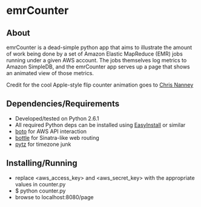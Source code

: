 # emrCounter

## About

emrCounter is a dead-simple python app that aims to illustrate the amount of work being done by a set of Amazon Elastic MapReduce (EMR) jobs running under a given AWS account. 
The jobs themselves log metrics to Amazon SimpleDB, and the emrCounter app serves up a page that shows an animated view of those metrics.

Credit for the cool Apple-style flip counter animation goes to [Chris Nanney](http://cnanney.com/journal/code/apple-style-counter-revisited/)

## Dependencies/Requirements

 * Developed/tested on Python 2.6.1
 * All required Python deps can be installed using [EasyInstall](http://packages.python.org/distribute/easy_install.html) or similar
 * [boto](http://code.google.com/p/boto/) for AWS API interaction
 * [bottle](http://bottlepy.org/docs/dev/) for Sinatra-like web routing
 * [pytz](http://pytz.sourceforge.net/) for timezone junk

## Installing/Running

 * replace <aws_access_key> and <aws_secret_key> with the appropriate values in counter.py
 * $ python counter.py
 * browse to localhost:8080/page






